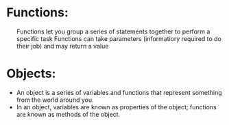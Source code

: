 # Functions:

<ul>

<il>Functions let you group a series of statements together to perform a
specific task</il>
<il>Functions can take parameters (informatiory required
to do their job) and may return a value</il>

</ul>




# Objects:

<ul>
<li>An object is a series of variables and functions that
represent something from the world around you.</li>
<li>In an object, variables are known as properties of the
object; functions are known as methods of the object.</li>

</ul>
